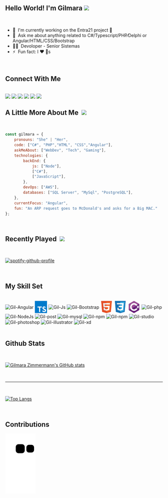 ## Hello World! I'm Gilmara&nbsp;<img src="https://media.giphy.com/media/hvRJCLFzcasrR4ia7z/giphy.gif" width="30px">

<br>

- 🔭 &nbsp;I'm currently working on the Entra21 project 👀
- 💬 &nbsp;Ask me about anything related to C#/Typescript/PHP⁄Delphi or Angular/HTML/CSS/Bootstrap
- 👨‍💻 &nbsp;Devoloper - Senior Sistemas
- ⚡ &nbsp;Fun fact: I :heart: :dog:s

<br>

## Connect With Me
<br>
<a href="https://www.instagram.com/gilmaracz/?hl=pt-br"><img src="https://img.shields.io/badge/Instagram-E4405F?style=for-the-badge&logo=instagram&logoColor=white"></a>	
<a href="https://www.linkedin.com/in/gilmarazimmermann/"><img src="https://img.shields.io/badge/LinkedIn-0077B5?style=for-the-badge&logo=linkedin&logoColor=white"></a>
<a href="mailto:gilmaracilene@gmail.com"><img src="https://img.shields.io/badge/Gmail-D14836?style=for-the-badge&logo=gmail&logoColor=white"></a>
<a href="https://api.whatsapp.com/send?phone=5547991906759&text=Hi%20Gilmara!"><img src="https://img.shields.io/badge/WhatsApp-25D366?style=for-the-badge&logo=whatsapp&logoColor=white"></a>
<a href="https://steamcommunity.com/id/gilmarazimmermann/"><img src="https://img.shields.io/badge/Steam-000000?style=for-the-badge&logo=steam&logoColor=white"></a>
<a href="https://open.spotify.com/user/xyxok2wwidzvfr8tj9hu77p6z"><img src="https://img.shields.io/badge/Spotify-1ED760?&style=for-the-badge&logo=spotify&logoColor=white"></a>

<br>

##  A Little More About Me &nbsp;<img src="https://im7.ezgif.com/tmp/ezgif-7-43632e1c33b5.gif" width="30"> 

<br>

```javascript
const gilmara = {
    pronouns: "She" | "Her",
    code: ["C#", "PHP","HTML", "CSS","Angular"],
    askMeAbout: ["WebDev", "Tech", "Gaming"],
    technologies: {
        backEnd: {
            js: ["Node"],
            ["C#"],
            ["JavaScript"],
        },
        devOps: ["AWS"],
        databases: ["SQL Server", "MySql", "PostgreSQL"],
    },
    currentFocus: "Angular",
    fun: "An ARP request goes to McDonald's and asks for a Big MAC."
};
```
<br>

## Recently Played &nbsp;<img src="https://im4.ezgif.com/tmp/ezgif-4-c7816d3d1349.gif" width="70"> 

<br>

[![spotify-github-profile](https://spotify-github-profile.vercel.app/api/view?uid=xyxok2wwidzvfr8tj9hu77p6z&cover_image=true&theme=default)](https://spotify-github-profile.vercel.app/api/view?uid=xyxok2wwidzvfr8tj9hu77p6z&redirect=true) 

<br>

## My Skill Set  
<div style="display: inline_block">
    <br>
  <img align="center" alt="Gil-Angular" width="40"src="https://cdn.jsdelivr.net/gh/devicons/devicon/icons/angularjs/angularjs-plain.svg">
  <img align="center" alt="Gil-Ts" width="40" src="https://raw.githubusercontent.com/devicons/devicon/master/icons/typescript/typescript-plain.svg">
  <img align="center" alt="Gil-Js" width="40" src="https://cdn.jsdelivr.net/gh/devicons/devicon/icons/javascript/javascript-plain.svg">
  <img align="center" alt="Gil-Bootstrap" width="40" src="https://cdn.jsdelivr.net/gh/devicons/devicon/icons/bootstrap/bootstrap-plain-wordmark.svg">
  <img align="center" alt="Gil-HTML" width="40" src="https://raw.githubusercontent.com/devicons/devicon/master/icons/html5/html5-original.svg">
  <img align="center" alt="Gil-CSS"  width="40" src="https://raw.githubusercontent.com/devicons/devicon/master/icons/css3/css3-original.svg">
  <img align="center" alt="Gil-Csharp" width="40" src="https://raw.githubusercontent.com/devicons/devicon/master/icons/csharp/csharp-original.svg">
  <img align="center" alt="Gil-php" width="40" src="https://cdn.jsdelivr.net/gh/devicons/devicon/icons/php/php-plain.svg">
  <img align="center" alt="Gil-NodeJs" width="40" src="https://cdn.jsdelivr.net/gh/devicons/devicon/icons/nodejs/nodejs-original.svg">
  <img align="center" alt="Gil-post" width="40" src="https://cdn.jsdelivr.net/gh/devicons/devicon/icons/postgresql/postgresql-plain.svg">
  <img align="center" alt="Gil-mysql" width="40" src="https://cdn.jsdelivr.net/gh/devicons/devicon/icons/mysql/mysql-original-wordmark.svg">
  <img align="center" alt="Gil-npm" width="40" src="https://cdn.jsdelivr.net/gh/devicons/devicon/icons/npm/npm-original-wordmark.svg">
  <img align="center" alt="Gil-npm" width="40" src="https://cdn.jsdelivr.net/gh/devicons/devicon/icons/vscode/vscode-original.svg">
  <img align="center" alt="Gil-studio" width="40" src="https://cdn.jsdelivr.net/gh/devicons/devicon/icons/visualstudio/visualstudio-plain.svg">
  <img align="center" alt="Gil-photoshop" width="40" src="https://cdn.jsdelivr.net/gh/devicons/devicon/icons/photoshop/photoshop-plain.svg">
  <img align="center" alt="Gil-illustrator" width="40" src="https://cdn.jsdelivr.net/gh/devicons/devicon/icons/illustrator/illustrator-plain.svg">
  <img align="center" alt="Gil-xd" width="40" src="https://cdn.jsdelivr.net/gh/devicons/devicon/icons/xd/xd-plain.svg">    
</div>

<br>

## Github Stats
<br>

[![Gilmara Zimmermann's GitHub stats](https://github-readme-stats.vercel.app/api?username=gilmarazimmermann&show_icons=true&theme=dark)](https://github.com/gilmarazimmermann/gilmarazimmermann)

<br>

----

<br>

[![Top Langs](https://github-readme-stats.vercel.app/api/top-langs/?username=gilmarazimmermann&langs_count=8)](https://github.com/gilmarazimmermann/gilmarazimmermann)


<br>

 ## Contributions
![Snake animation](https://github.com/GeovaniTech/GeovaniTech/blob/output/github-contribution-grid-snake.svg)
</div>

